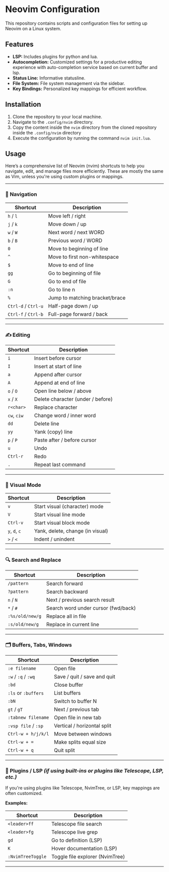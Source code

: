 # Neovim Configuration

This repository contains scripts and configuration files for setting up Neovim on a Linux system.

## Features

- **LSP:** Includes plugins for python and lua.
- **Autocompletion:** Customized settings for a productive editing experience with auto-completion service based on current buffer and lsp.
- **Status Line:** Informative statusline.
- **File System:** File system management via the sidebar.
- **Key Bindings:** Personalized key mappings for efficient workflow.

## Installation

1. Clone the repository to your local machine.
2. Navigate to the `.config/nvim` directory.
3. Copy the content inside the `nvim` directory from the cloned repository inside the `.config/nvim` directory
4. Execute the configuration by running the command `nvim init.lua`.

## Usage


Here’s a comprehensive list of Neovim (nvim) shortcuts to help you navigate, edit, and manage files more efficiently. These are mostly the same as Vim, unless you're using custom plugins or mappings.

---

### 🧭 Navigation

| Shortcut            | Description                    |
| ------------------- | ------------------------------ |
| `h` / `l`           | Move left / right              |
| `j` / `k`           | Move down / up                 |
| `w` / `W`           | Next word / next WORD          |
| `b` / `B`           | Previous word / WORD           |
| `0`                 | Move to beginning of line      |
| `^`                 | Move to first non-whitespace   |
| `$`                 | Move to end of line            |
| `gg`                | Go to beginning of file        |
| `G`                 | Go to end of file              |
| `:n`                | Go to line n                   |
| `%`                 | Jump to matching bracket/brace |
| `Ctrl-d` / `Ctrl-u` | Half-page down / up            |
| `Ctrl-f` / `Ctrl-b` | Full-page forward / back       |

---

### ✍️ Editing

| Shortcut    | Description                       |
| ----------- | --------------------------------- |
| `i`         | Insert before cursor              |
| `I`         | Insert at start of line           |
| `a`         | Append after cursor               |
| `A`         | Append at end of line             |
| `o` / `O`   | Open line below / above           |
| `x` / `X`   | Delete character (under / before) |
| `r<char>`   | Replace character                 |
| `cw`, `ciw` | Change word / inner word          |
| `dd`        | Delete line                       |
| `yy`        | Yank (copy) line                  |
| `p` / `P`   | Paste after / before cursor       |
| `u`         | Undo                              |
| `Ctrl-r`    | Redo                              |
| `.`         | Repeat last command               |

---

### 📑 Visual Mode

| Shortcut      | Description                      |
| ------------- | -------------------------------- |
| `v`           | Start visual (character) mode    |
| `V`           | Start visual line mode           |
| `Ctrl-v`      | Start visual block mode          |
| `y`, `d`, `c` | Yank, delete, change (in visual) |
| `>` / `<`     | Indent / unindent                |

---

### 🔍 Search and Replace

| Shortcut        | Description                         |
| --------------- | ----------------------------------- |
| `/pattern`      | Search forward                      |
| `?pattern`      | Search backward                     |
| `n` / `N`       | Next / previous search result       |
| `*` / `#`       | Search word under cursor (fwd/back) |
| `:%s/old/new/g` | Replace all in file                 |
| `:s/old/new/g`  | Replace in current line             |

---

### 🗂️ Buffers, Tabs, Windows

| Shortcut            | Description                 |
| ------------------- | --------------------------- |
| `:e filename`       | Open file                   |
| `:w` / `:q` / `:wq` | Save / quit / save and quit |
| `:bd`               | Close buffer                |
| `:ls` or `:buffers` | List buffers                |
| `:bN`               | Switch to buffer N          |
| `gt` / `gT`         | Next / previous tab         |
| `:tabnew filename`  | Open file in new tab        |
| `:vsp file` / `:sp` | Vertical / horizontal split |
| `Ctrl-w + h/j/k/l`  | Move between windows        |
| `Ctrl-w + =`        | Make splits equal size      |
| `Ctrl-w + q`        | Quit split                  |

---

### 🔧 Plugins / LSP *(if using built-ins or plugins like Telescope, LSP, etc.)*

If you're using plugins like Telescope, NvimTree, or LSP, key mappings are often customized.

**Examples:**

| Shortcut          | Description                     |
| ----------------- | ------------------------------- |
| `<leader>ff`      | Telescope file search           |
| `<leader>fg`      | Telescope live grep             |
| `gd`              | Go to definition (LSP)          |
| `K`               | Hover documentation (LSP)       |
| `:NvimTreeToggle` | Toggle file explorer (NvimTree) |

---

